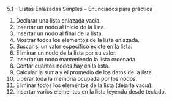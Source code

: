 5.1 – Listas Enlazadas Simples – Enunciados para práctica

1. Declarar una lista enlazada vacía.
2. Insertar un nodo al inicio de la lista.
3. Insertar un nodo al final de la lista.
4. Mostrar todos los elementos de la lista enlazada.
5. Buscar si un valor específico existe en la lista.
6. Eliminar un nodo de la lista por su valor.
7. Insertar un nodo manteniendo la lista ordenada.
8. Contar cuántos nodos hay en la lista.
9. Calcular la suma y el promedio de los datos de la lista.
10. Liberar toda la memoria ocupada por los nodos.
11. Eliminar todos los elementos de la lista (dejarla vacía).
12. Insertar varios elementos en la lista leyendo desde teclado.
